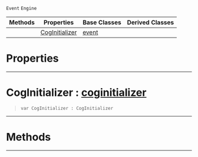  `Event` `Engine`



|Methods|Properties|Base Classes|Derived Classes|
|---|---|---|---|
| |[ CogInitializer](https://plasmaengine.github.io/PlasmaDocs/Plasma1/C++/code_reference/class_reference/coginitializerevent.md#coginitializer-plasma-engi)|[event](https://plasmaengine.github.io/PlasmaDocs/Plasma1/C++/code_reference/class_reference/event.md)| |


 #  Properties


---  
 #  CogInitializer : [coginitializer](https://plasmaengine.github.io/PlasmaDocs/Plasma1/C++/code_reference/class_reference/coginitializer.md)

> 
> ``` lang=cpp, name=Lightning
> var CogInitializer : CogInitializer


---  
 #  Methods


---  
 

 